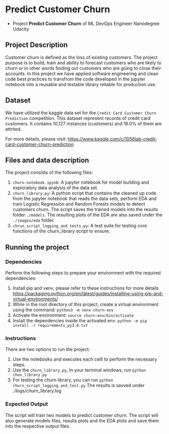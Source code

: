 # Predict Customer Churn

- Project **Predict Customer Churn** of ML DevOps Engineer Nanodegree Udacity

## Project Description
Customer churn is defined as the loss of existing customers. The project purpose is to build, train and ability 
to forecast customers who are likely to churn or in other words finding out customers who are going to
close their accounts. In this project we have applied software engineering and clean code best practices
to transfrom the code developed in the jupyter notebook into a reusable and testable library reliable for
production use.

## Dataset
We have utilized the kaggle data set for the `Credit Card Customer Churn Prediction` competition.
This dataset represent records of credit card customers. 
It contains 10,127 instances (customers) and 16.0% of them are attrited.

For more details, please visit:
https://www.kaggle.com/c/1056lab-credit-card-customer-churn-prediction


## Files and data description
The project consists of the following files:
1. `churn-notebook.ipynb`: A jupyter notebook for model building and exploratory data analysis of the data set.
2. `churn_library.py`: A python script that contains the cleaned up code from the jupyter notebook that reads the data sets, perform EDA and train Logistic Regression and Random Forests models to detect customers churn. The script saves the trained models into the results folder `./models`. The resulting plots of the EDA are also saved under the `./images/eda` folder.
3. `chrun_script_logging_and_tests.py`: A test suite for testing core functions of the churn_library script to ensure.  

## Running the project

### Dependencies
Perform the following steps to prepare your environment with the required dependencies:
1. Install pip and venv, please refer to these instructions for more details https://packaging.python.org/en/latest/guides/installing-using-pip-and-virtual-environments/
2. While in the root directory of this project, create a virtual environment using the command:
`python3 -m venv churn-env`
3. Activate the environment: `source churn-env/bin/activate`
4. Install the dependencies inside the activated env: `python -m pip install -r requirements_py3.8.txt`

### Instructions
There are two options to run the project:
1. Use the notebooks and executes each celll to perform the necessary steps.
2. Use the `churn_library.py`, In your terminal windows, run `python chun_library.py`
3. For testing the churn library, you can run `python churn_script_logging_and_test.py` The results is savved under ./logs/churn_library.log


### Expected Output
The script will train two models to predict customer churn. The script will also generate models files, results plots and the EDA plots and save them into the respective output files.


